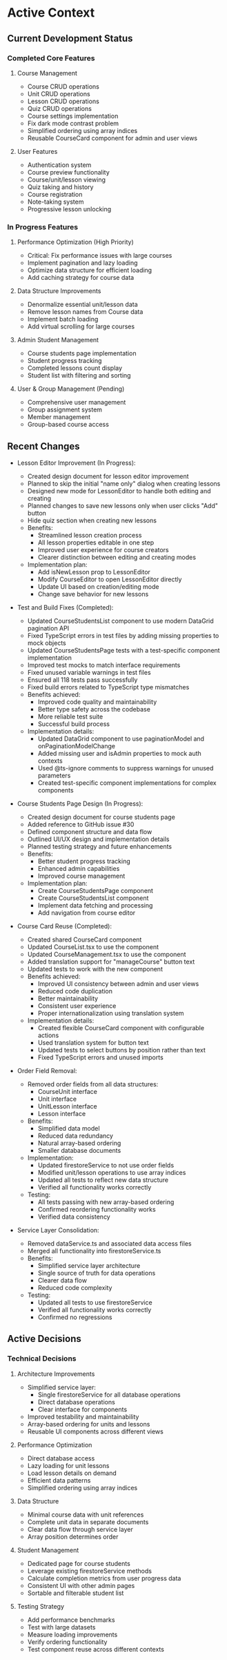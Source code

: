 # Active Context

## Current Development Status

### Completed Core Features
1. Course Management
   - Course CRUD operations
   - Unit CRUD operations
   - Lesson CRUD operations
   - Quiz CRUD operations
   - Course settings implementation
   - Fix dark mode contrast problem
   - Simplified ordering using array indices
   - Reusable CourseCard component for admin and user views

2. User Features
   - Authentication system
   - Course preview functionality
   - Course/unit/lesson viewing
   - Quiz taking and history
   - Course registration
   - Note-taking system
   - Progressive lesson unlocking

### In Progress Features
1. Performance Optimization (High Priority)
   - Critical: Fix performance issues with large courses
   - Implement pagination and lazy loading
   - Optimize data structure for efficient loading
   - Add caching strategy for course data

2. Data Structure Improvements
   - Denormalize essential unit/lesson data
   - Remove lesson names from Course data
   - Implement batch loading
   - Add virtual scrolling for large courses

3. Admin Student Management
   - Course students page implementation
   - Student progress tracking
   - Completed lessons count display
   - Student list with filtering and sorting

4. User & Group Management (Pending)
   - Comprehensive user management
   - Group assignment system
   - Member management
   - Group-based course access

## Recent Changes

- Lesson Editor Improvement (In Progress):
  - Created design document for lesson editor improvement
  - Planned to skip the initial "name only" dialog when creating lessons
  - Designed new mode for LessonEditor to handle both editing and creating
  - Planned changes to save new lessons only when user clicks "Add" button
  - Hide quiz section when creating new lessons
  - Benefits:
    * Streamlined lesson creation process
    * All lesson properties editable in one step
    * Improved user experience for course creators
    * Clearer distinction between editing and creating modes
  - Implementation plan:
    * Add isNewLesson prop to LessonEditor
    * Modify CourseEditor to open LessonEditor directly
    * Update UI based on creation/editing mode
    * Change save behavior for new lessons

- Test and Build Fixes (Completed):
  - Updated CourseStudentsList component to use modern DataGrid pagination API
  - Fixed TypeScript errors in test files by adding missing properties to mock objects
  - Updated CourseStudentsPage tests with a test-specific component implementation
  - Improved test mocks to match interface requirements
  - Fixed unused variable warnings in test files
  - Ensured all 118 tests pass successfully
  - Fixed build errors related to TypeScript type mismatches
  - Benefits achieved:
    * Improved code quality and maintainability
    * Better type safety across the codebase
    * More reliable test suite
    * Successful build process
  - Implementation details:
    * Updated DataGrid component to use paginationModel and onPaginationModelChange
    * Added missing user and isAdmin properties to mock auth contexts
    * Used @ts-ignore comments to suppress warnings for unused parameters
    * Created test-specific component implementations for complex components

- Course Students Page Design (In Progress):
  - Created design document for course students page
  - Added reference to GitHub issue #30
  - Defined component structure and data flow
  - Outlined UI/UX design and implementation details
  - Planned testing strategy and future enhancements
  - Benefits:
    * Better student progress tracking
    * Enhanced admin capabilities
    * Improved course management
  - Implementation plan:
    * Create CourseStudentsPage component
    * Create CourseStudentsList component
    * Implement data fetching and processing
    * Add navigation from course editor

- Course Card Reuse (Completed):
  - Created shared CourseCard component
  - Updated CourseList.tsx to use the component
  - Updated CourseManagement.tsx to use the component
  - Added translation support for "manageCourse" button text
  - Updated tests to work with the new component
  - Benefits achieved:
    * Improved UI consistency between admin and user views
    * Reduced code duplication
    * Better maintainability
    * Consistent user experience
    * Proper internationalization using translation system
  - Implementation details:
    * Created flexible CourseCard component with configurable actions
    * Used translation system for button text
    * Updated tests to select buttons by position rather than text
    * Fixed TypeScript errors and unused imports

- Order Field Removal:
  - Removed order fields from all data structures:
    * CourseUnit interface
    * Unit interface
    * UnitLesson interface
    * Lesson interface
  - Benefits:
    * Simplified data model
    * Reduced data redundancy
    * Natural array-based ordering
    * Smaller database documents
  - Implementation:
    * Updated firestoreService to not use order fields
    * Modified unit/lesson operations to use array indices
    * Updated all tests to reflect new data structure
    * Verified all functionality works correctly
  - Testing:
    * All tests passing with new array-based ordering
    * Confirmed reordering functionality works
    * Verified data consistency

- Service Layer Consolidation:
  - Removed dataService.ts and associated data access files
  - Merged all functionality into firestoreService.ts
  - Benefits:
    * Simplified service layer architecture
    * Single source of truth for data operations
    * Clearer data flow
    * Reduced code complexity
  - Testing:
    * Updated all tests to use firestoreService
    * Verified all functionality works correctly
    * Confirmed no regressions

## Active Decisions

### Technical Decisions
1. Architecture Improvements
   - Simplified service layer:
     - Single firestoreService for all database operations
     - Direct database operations
     - Clear interface for components
   - Improved testability and maintainability
   - Array-based ordering for units and lessons
   - Reusable UI components across different views

2. Performance Optimization
   - Direct database access
   - Lazy loading for unit lessons
   - Load lesson details on demand
   - Efficient data patterns
   - Simplified ordering using array indices

3. Data Structure
   - Minimal course data with unit references
   - Complete unit data in separate documents
   - Clear data flow through service layer
   - Array position determines order

4. Student Management
   - Dedicated page for course students
   - Leverage existing firestoreService methods
   - Calculate completion metrics from user progress data
   - Consistent UI with other admin pages
   - Sortable and filterable student list

5. Testing Strategy
   - Add performance benchmarks
   - Test with large datasets
   - Measure loading improvements
   - Verify ordering functionality
   - Test component reuse across different contexts
